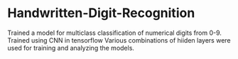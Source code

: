 # Handwritten-Digit-Recognition
Trained a model for multiclass classification of numerical digits from 0-9.
Trained using CNN in tensorflow
Various combinations of hiiden layers were used for training and analyzing the models.
